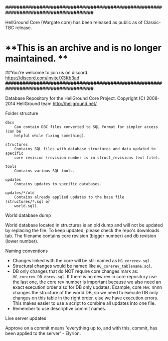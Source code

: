 **~~######################################################################################~~**

HellGround Core (Wargate core) has been released as public as of Classic-TBC release.

# **This is an archive and is no longer maintained. ** 

##You're welcome to join us on discord.
https://discord.com/invite/X3Kb3ad
**~~######################################################################################~~**


Database Repository for the HellGround Core Project.
Copyright (C) 2008-2014 HellGround team <http://hellground.net/>


Folder structure

    dbcs
        Can contain DBC files converted to SQL format for simpler access (can be
        helpful while fixing something).

    structures
        Contains SQL files with database structures and data updated to specific
        core revision (revision number is in struct_revisions text file).

    tools
        Contains various SQL tools.

    updates
        Contains updates to specific databases.

    updates/*/old
        Contains already applied updates to the base file (structures/*.sql or
        world.sql).

World database dump

World database located in structures is an old dump and will not be updated by
replacing the file. To keep updated, please check the repo's downloads tab. The
filename contains core revision (bigger number) and db revision (lower number).

Naming conventions

- Changes linked with the core will be still named as `HG_corerev.sql`.
- Structural changes would be named like `HG_corerev_tablename.sql`.
- DB only changes that do NOT require core changes mark as: `HG_corerev_DB_dbrev.sql`.
  If there is no new rev in core repository use the last one, the core rev number
  is important because we also need an exact execution order also for DB only
  updates. Example, core rev. nnnn changes the structure of the world DB, so we
  need to execute DB only changes on this table in the right order, else we have
  execution errors. This makes easier to use a script to combine all updates into
  one file.
- Remember to use descriptive commit names.

Live server updates

Approve on a commit means 'everything up to, and with this, commit, has been
applied to the server' - Elyrion.
